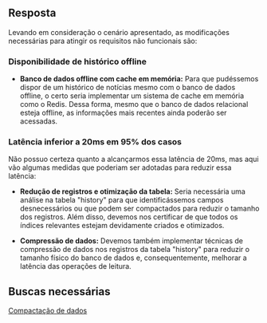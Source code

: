 ## Resposta
Levando em consideração o cenário apresentado, as modificações necessárias para atingir os requisitos não funcionais são:

### Disponibilidade de histórico offline
- **Banco de dados offline com cache em memória:** Para que pudéssemos dispor de um histórico de notícias mesmo com o banco de dados offline, o certo seria implementar um sistema de cache em memória como o Redis. Dessa forma, mesmo que o banco de dados relacional esteja offline, as informações mais recentes ainda poderão ser acessadas.

### Latência inferior a 20ms em 95% dos casos
Não possuo certeza quanto a alcançarmos essa latência de 20ms, mas aqui vão algumas medidas que poderiam ser adotadas para reduzir essa latência:

- **Redução de registros e otimização da tabela:** Seria necessária uma análise na tabela "history" para que identificássemos campos desnecessários ou que podem ser compactados para reduzir o tamanho dos registros. Além disso, devemos nos certificar de que todos os índices relevantes estejam devidamente criados e otimizados.

- **Compressão de dados:** Devemos também implementar técnicas de compressão de dados nos registros da tabela "history" para reduzir o tamanho físico do banco de dados e, consequentemente, melhorar a latência das operações de leitura.

## Buscas necessárias
[Compactação de dados](https://www.devmedia.com.br/artigo-sql-magazine-68-compactacao-de-dados-com-o-sql-server-2008/14300)